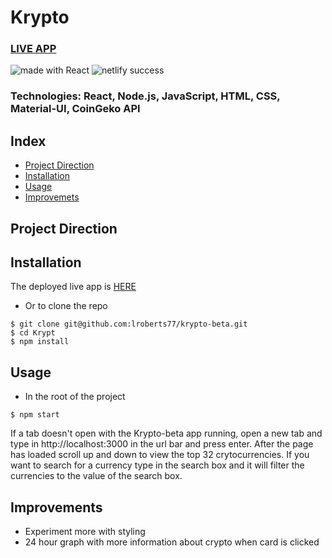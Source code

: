 # Krypto

### [LIVE APP](https://krypto-beta.netlify.app/)

<div>
<img src="https://img.shields.io/badge/made%20with-React-green.svg?logo=react&colorA=000000&colorB=be33ff" alt="made with React" />

<img src="https://api.netlify.com/api/v1/badges/9b481107-bc31-4bb9-8b4e-f4dc63f62ade/deploy-status" alt="netlify success" />
</div>

### Technologies: React, Node.js, JavaScript, HTML, CSS, Material-UI, CoinGeko API

## Index
* [Project Direction](#Project)
* [Installation](#Install)
* [Usage](#Usage)
* [Improvemets](#Improvements)

## <a name="Project">Project Direction</a>

## <a name="Install">Installation</a>
The deployed live app is [HERE](https://krypto-beta.netlify.app/)

* Or to clone the repo
```shell
$ git clone git@github.com:lroberts77/krypto-beta.git
$ cd Krypt
$ npm install
```

## <a name="Usage">Usage</a>
* In the root of the project
```shell
$ npm start
```
If a tab doesn't open with the Krypto-beta app running, open a new tab and type in http://localhost:3000 in the url bar and press enter. After the page has loaded scroll up and down to view the top 32 crytocurrencies. If you want to search for a currency type in the search box and it will filter the currencies to the value of the search box.

## <a name="Improvements">Improvements</a>
* Experiment more with styling
* 24 hour graph with more information about crypto when card is clicked